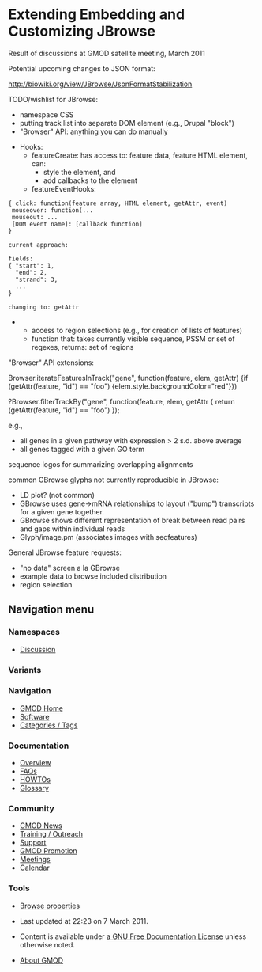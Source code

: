 



<span id="top"></span>




# <span dir="auto">Extending Embedding and Customizing JBrowse</span>









Result of discussions at GMOD satellite meeting, March 2011

Potential upcoming changes to JSON format:

<a href="http://biowiki.org/view/JBrowse/JsonFormatStabilization"
class="external free"
rel="nofollow">http://biowiki.org/view/JBrowse/JsonFormatStabilization</a>

TODO/wishlist for JBrowse:

- namespace CSS
- putting track list into separate DOM element (e.g., Drupal "block")
- "Browser" API: anything you can do manually

<!-- -->

- Hooks:
  - featureCreate: has access to: feature data, feature HTML element,
    can:
    - style the element, and
    - add callbacks to the element
  - featureEventHooks:

<!-- -->

    { click: function(feature array, HTML element, getAttr, event)
     mouseover: function(...
     mouseout: ...
     [DOM event name]: [callback function]
    }

    current approach:

    fields:
    { "start": 1,
      "end": 2,
      "strand": 3,
      ...
    }

    changing to: getAttr

- - access to region selections (e.g., for creation of lists of
    features)
  - function that: takes currently visible sequence, PSSM or set of
    regexes, returns: set of regions

"Browser" API extensions:

Browser.iterateFeaturesInTrack("gene", function(feature, elem, getAttr)
{if (getAttr(feature, "id") == "foo")
{elem.style.backgroundColor="red"}})

?Browser.filterTrackBy("gene", function(feature, elem, getAttr { return
(getAttr(feature, "id") == "foo") });

e.g.,

- all genes in a given pathway with expression \> 2 s.d. above average
- all genes tagged with a given GO term

sequence logos for summarizing overlapping alignments

common GBrowse glyphs not currently reproducible in JBrowse:

- LD plot? (not common)
- GBrowse uses gene-\>mRNA relationships to layout ("bump") transcripts
  for a given gene together.
- GBrowse shows different representation of break between read pairs and
  gaps within individual reads
- Glyph/image.pm (associates images with seqfeatures)

  
General JBrowse feature requests:

- "no data" screen a la GBrowse
- example data to browse included distribution
- region selection








## Navigation menu



### Namespaces


- <span id="ca-talk"><a
  href="http://gmod.org/mediawiki/index.php?title=Talk:Extending_Embedding_and_Customizing_JBrowse&amp;action=edit&amp;redlink=1"
  accesskey="t"
  title="Discussion about the content page [t]">Discussion</a></span>


### 

### Variants[](#)








<a href="Main_Page"
style="background-image: url(../images/GMOD-cogs.png);"
title="Visit the main page"></a>


### Navigation



- <span id="n-GMOD-Home">[GMOD Home](Main_Page)</span>
- <span id="n-Software">[Software](GMOD_Components)</span>
- <span id="n-Categories-.2F-Tags">[Categories /
  Tags](Categories)</span>




### Documentation



- <span id="n-Overview">[Overview](Overview)</span>
- <span id="n-FAQs">[FAQs](Category%3AFAQ)</span>
- <span id="n-HOWTOs">[HOWTOs](Category%3AHOWTO)</span>
- <span id="n-Glossary">[Glossary](Glossary)</span>




### Community



- <span id="n-GMOD-News">[GMOD News](GMOD_News)</span>
- <span id="n-Training-.2F-Outreach">[Training /
  Outreach](Training_and_Outreach)</span>
- <span id="n-Support">[Support](Support)</span>
- <span id="n-GMOD-Promotion">[GMOD Promotion](GMOD_Promotion)</span>
- <span id="n-Meetings">[Meetings](Meetings)</span>
- <span id="n-Calendar">[Calendar](Calendar)</span>




### Tools

- <span id="t-smwbrowselink"><a href="Special%3ABrowse/Extending_Embedding_and_Customizing_JBrowse"
  rel="smw-browse">Browse properties</a></span>



- <span id="footer-info-lastmod">Last updated at 22:23 on 7 March
  2011.</span>
<!-- - <span id="footer-info-viewcount">23,476 page views.</span> -->
- <span id="footer-info-copyright">Content is available under
  <a href="http://www.gnu.org/licenses/fdl-1.3.html" class="external"
  rel="nofollow">a GNU Free Documentation License</a> unless otherwise
  noted.</span>

<!-- -->

- <span id="footer-places-about">[About
  GMOD](GMOD%3AAbout "GMOD%3AAbout")</span>

<!-- -->





